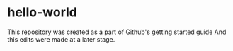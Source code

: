 # hello-world
This repository was created as a part of Github's getting started guide
And this edits were made at a later stage.
